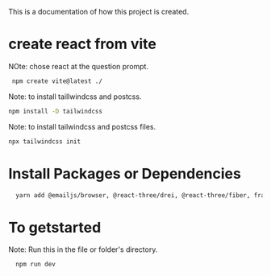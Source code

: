 This is a documentation of how this project  is created.

 # create react from vite

NOte: chose react at the question prompt.

```bash
 npm create vite@latest ./
```
 <!-- Install Tailwindcss and postcss -->

Note: to install taillwindcss and postcss.


```bash
npm install -D tailwindcss
```
Note: to install tailwindcss and postcss files.


```bash
npx tailwindcss init
```
# Install Packages or Dependencies

```bash
  yarn add @emailjs/browser, @react-three/drei, @react-three/fiber, framer-motion, maath, react,react-dom, react-router-dom, react-tilt, react-vertical-timeline-component, three
```
# To getstarted

Note: Run this in the file or folder's directory.
```bash
  npm run dev
```
